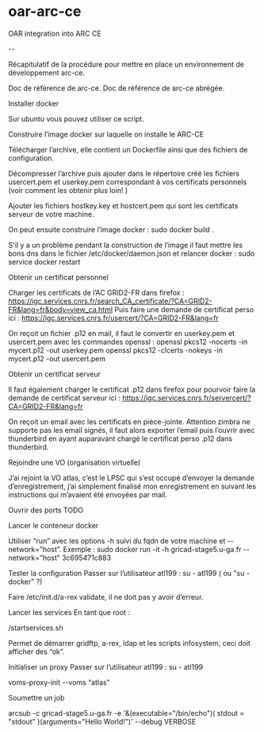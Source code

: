 # oar-arc-ce
OAR integration into ARC CE 

--

Récapitulatif de la procédure pour mettre en place un environnement de développement arc-ce.
 
Doc de référence de arc-ce.
Doc de référence de arc-ce abrégée.
 
Installer docker
 
Sur ubuntu vous pouvez utiliser ce script.
 
Construire l’image docker sur laquelle on installe le ARC-CE
 
Télécharger l’archive, elle contient un Dockerfile ainsi que des fichiers de configuration.
 
Décompresser l’archive puis ajouter dans le répertoire créé les fichiers usercert.pem et userkey.pem correspondant à vos certificats personnels (voir comment les obtenir plus loin!
 )
 
Ajouter les fichiers hostkey.key et hostcert.pem qui sont les certificats serveur de votre machine.
 
On peut ensuite construire l’image docker : sudo docker build .
 
S'il y a un problème pendant la construction de l’image il faut mettre les bons dns dans le fichier /etc/docker/daemon.json et relancer docker : sudo service docker restart
 
Obtenir un certificat personnel
 
Charger les certificats de l’AC GRID2-FR dans firefox : https://igc.services.cnrs.fr/search_CA_certificate/?CA=GRID2-FR&lang=fr&body=view_ca.html
Puis faire une demande de certificat perso ici : https://igc.services.cnrs.fr/usercert/?CA=GRID2-FR&lang=fr
 
On reçoit un fichier .p12 en mail, il faut le convertir en userkey.pem et usercert.pem avec les commandes openssl :
openssl pkcs12 -nocerts -in mycert.p12 -out userkey.pem
openssl pkcs12 -clcerts -nokeys -in mycert.p12 -out usercert.pem
 
Obtenir un certificat serveur
 
Il faut également charger le certificat .p12 dans firefox pour pourvoir faire la demande de certificat serveur ici : https://igc.services.cnrs.fr/servercert/?CA=GRID2-FR&lang=fr
 
On reçoit un email avec les certificats en pièce-jointe. Attention zimbra ne supporte pas les email signés, il faut alors exporter l’email puis l’ouvrir avec thunderbird en ayant auparavant chargé le certificat perso .p12 dans thunderbird.
 
Rejoindre une VO (organisation virtuelle)
 
J’ai rejoint la VO atlas, c’est le LPSC qui s’est occupé d’envoyer la demande d’enregistrement, j’ai simplement finalisé mon enregistrement en suivant les instructions qui m’avaient été envoyées par mail.
 
 
Ouvrir des ports
TODO

Lancer le conteneur docker
 
Utiliser “run” avec les options -h suivi du fqdn de votre machine et --network=”host”.
Exemple : sudo docker run -it -h gricad-stage5.u-ga.fr --network=”host” 3c695471c883
 
Tester la configuration
Passer sur l’utilisateur atl199 : su - atl199 ( ou "su - docker" ?)

Faire /etc/init.d/a-rex validate, il ne doit pas y avoir d’erreur.
 
Lancer les services
 En tant que root :
 
/startservices.sh
 
Permet de démarrer gridftp, a-rex, ldap et les scripts infosystem, ceci doit afficher des “ok”.
 
Initialiser un proxy
Passer sur l’utilisateur atl199 : su - atl199
 
voms-proxy-init --voms “atlas”
 
Soumettre un job
 
arcsub -c gricad-stage5.u-ga.fr -e '&(executable="/bin/echo")( stdout = "stdout" )(arguments="Hello World!")' --debug VERBOSE
